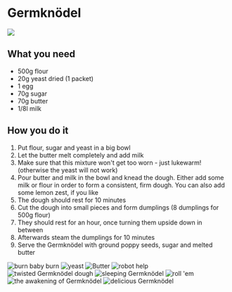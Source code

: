 # Germknödel

![](uploads/2013/02/p1000368.jpg)

## What you need

- 500g flour
- 20g yeast dried (1 packet)
- 1 egg
- 70g sugar
- 70g butter
- 1/8l milk

## How you do it

1. Put flour, sugar and yeast in a big bowl
2. Let the butter melt completely and add milk
3. Make sure that this mixture won't get too worn - just lukewarm! (otherwise the yeast will not work)
4. Pour butter and milk in the bowl and knead the dough. Either add some milk or flour in order to form a consistent, firm dough. You can also add some lemon zest, if you like
5. The dough should rest for 10 minutes
6. Cut the dough into small pieces and form dumplings (8 dumplings for 500g flour)
7. They should rest for an hour, once turning them upside down in between
8. Afterwards steam the dumplings for 10 minutes
9. Serve the Germknödel with ground poppy seeds, sugar and melted butter

![burn baby burn](uploads/2013/02/p1000354.jpg) ![yeast](uploads/2013/02/p1000356.jpg) ![Butter](uploads/2013/02/p1000358.jpg) ![robot help](uploads/2013/02/p1000359.jpg) ![twisted Germknödel dough](uploads/2013/02/p1000360.jpg) ![sleeping Germknödel](uploads/2013/02/p1000361.jpg) ![roll 'em](uploads/2013/02/p1000363.jpg) ![the awakening of Germknödel](uploads/2013/02/p1000364.jpg) ![delicious Germknödel](uploads/2013/02/p1000369.jpg)
